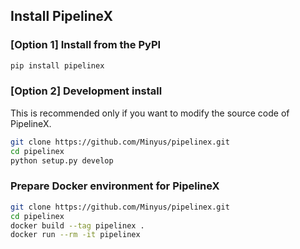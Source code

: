 ## Install PipelineX

### [Option 1] Install from the PyPI

```bash
pip install pipelinex
```

### [Option 2] Development install 

This is recommended only if you want to modify the source code of PipelineX.

```bash
git clone https://github.com/Minyus/pipelinex.git
cd pipelinex
python setup.py develop
```

### Prepare Docker environment for PipelineX

```bash
git clone https://github.com/Minyus/pipelinex.git
cd pipelinex
docker build --tag pipelinex .
docker run --rm -it pipelinex
```

